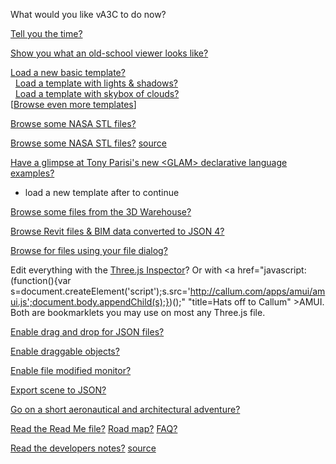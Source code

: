 
What would you like vA3C to do now?

[Tell you the time?]( #demo-tell-you-the-time.js "listen carefully..." )

[Show you what an old-school viewer looks like?]( #load-file-html-by-url-by-hash.js#../../va3c-viewer-html5/r8dev/va3c-viewer-r8dev.html#autocrapdoodle "Hacker is faster, cheaper, smarter" )

[Load a new basic template?]( #load-file-html-by-url-by-hash.js#../templates/template-basic.html "You can add files to this space..." )  
  &nbsp;  [Load a template with lights & shadows?]( #load-file-html-by-url-by-hash.js#../templates/template-lights-shadows.html )  
  &nbsp;  [Load a template with skybox of clouds?]( #load-file-html-by-url-by-hash.js#../templates/template-skybox.html )  
[[Browse even more templates]( #browse-templates.js )]  

<!--
[Browse some NASA STL files?]( #../../../nasa-samples/browse-nasa-stl-models.js ) [source]( https://github.com/va3c/va3c.github.io/tree/master/nasa-samples )
-->

[Browse some NASA STL files?]( #read-markdown.js#../../../nasa-samples/readme.md# ) 

[Browse some NASA STL files?]( #load-file-html-by-url-by-hash.js#../../../nasa-samples/va3c-hacker-r2-3dev.html# ) [source]( https://github.com/va3c/va3c.github.io/tree/master/nasa-samples )

[Have a glimpse at Tony Parisi's new &lt;GLAM> declarative language examples?]( #view-glam-models.js "make your style sheets 3D smarter" )  
- load a new template after to continue

<!--
[Browse some files from the 3D Warehouse?]( #browse-3dwarehouse-json-files.js "Collada files converted to JSON 3" )
-->
[Browse some files from the 3D Warehouse?]( #load-file-html-by-url-by-hash.js#../../../3d-warehouse-samples/va3c-hacker-r2-3dev.html# "Collada files converted to JSON 3" )

[Browse Revit files & BIM data converted to JSON 4?]( #browse-revit-json4-files.js "Thanks Jeremy!" )

[Browse for files using your file dialog?]( #browse-using-file-dialog.js "" )


Edit everything with the <a href="javascript:(function(){var script=document.createElement('script');script.type='text/javascript';script.src='https://rawgit.com/zz85/zz85-bookmarklets/master/js/ThreeInspector.js';document.body.appendChild(script);})()" title="Why invent your own when you can stand on the shoulders of giants?" >Three.js Inspector</a>?
Or with <a href="javascript:(function(){var s=document.createElement('script');s.src='http://callum.com/apps/amui/amui.js';document.body.appendChild(s);})();" "title=Hats off to Callum" >AMUI</a>. 
Both are bookmarklets you may use on most any Three.js file.


[Enable drag and drop for JSON files?]( #enable-drag-and-drop-json-files.js )

[Enable draggable objects?]( #enable-draggable-objects.js )

[Enable file modified monitor?]( #enable-file-modified-monitor.js "Thanks to Ben Howe" )

[Export scene to JSON?]( #export-scene-to-json.js )


[Go on a short aeronautical and architectural adventure?]( #demo-aeronautical-architectural.js "Makes heavy use of resources." ) 

[Read the Read Me file?]( #read-markdown.js#../readme.md "You can view Hacker inside the Readme inside Hacker" ) [Road map?]( #read-markdown.js#../road-map.md ) [FAQ?]( #read-markdown.js#../faq.md )

[Read the developers notes?]( #read-markdown.js#../dev-notes.md "Developer? ROFL!") [source]( https://github.com/va3c/viewer/tree/gh-pages/va3c-hacker )

